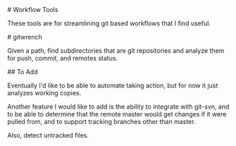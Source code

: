 <A name="toc1-0" title="Workflow Tools" />
# Workflow Tools

These tools are for streamlining git based workflows that I find useful.

<A name="toc1-5" title="gitwrench" />
# gitwrench

Given a path, find subdirectories that are git repositories and analyze them for push, commit, and remotes status.

<A name="toc2-10" title="To Add" />
## To Add

Eventually I'd like to be able to automate taking action, but for now it just analyzes working copies.

Another feature I would like to add is the ability to integrate with git-svn, and to be able to determine that the remote master would get changes if it were pulled from, and to support tracking branches other than master.

Also, detect untracked files.
